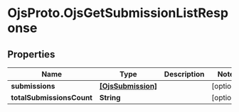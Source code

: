 # OjsProto.OjsGetSubmissionListResponse

## Properties

Name | Type | Description | Notes
------------ | ------------- | ------------- | -------------
**submissions** | [**[OjsSubmission]**](OjsSubmission.md) |  | [optional] 
**totalSubmissionsCount** | **String** |  | [optional] 


